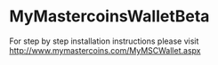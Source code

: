 MyMastercoinsWalletBeta
=======================

For step by step installation instructions please visit
http://www.mymastercoins.com/MyMSCWallet.aspx



